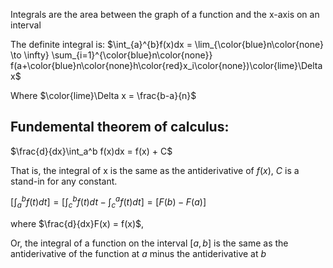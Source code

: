 Integrals are the area between the graph of a function and the x-axis on an interval

The definite integral is:
$\int_{a}^{b}f(x)dx = \lim_{\color{blue}n\color{none} \to \infty} \sum_{i=1}^{\color{blue}n\color{none}} f(a+\color{blue}n\color{none}h\color{red}x_i\color{none})\color{lime}\Delta x$

Where
$\color{lime}\Delta x = \frac{b-a}{n}$

## Fundemental theorem of calculus:

$\frac{d}{dx}\int_a^b f(x)dx = f(x) + C$

That is, the integral of x is the same as the antiderivative of $f(x)$, $C$ is a stand-in for any constant.

$[\int_a^b f(t)dt] = [\int_c^b f(t)dt - \int_c^a f(t)dt] = [F(b) - F(a)]$

where $\frac{d}{dx}F(x) = f(x)$,

Or, the integral of a function on the interval $[a,b]$ is the same as the antiderivative of the function at $a$ minus the antiderivative at $b$

